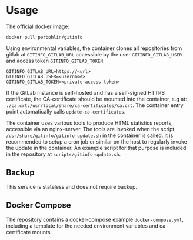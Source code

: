 Usage
=====

The official docker image:

```console
docker pull perbohlin/gitinfo
```

Using environmental variables, the container clones all repositories from gitlab
at `GITINFO_GITLAB_URL` accessible by the user `GITINFO_GITLAB_USER` and access
token `GITINFO_GITLAB_TOKEN`.

```properties
GITINFO_GITLAB_URL=https://<url>
GITINFO_GITLAB_USER=<username>
GITINFO_GITLAB_TOKEN=<private-access-token>
```

If the GitLab instance is self-hosted and has a self-signed HTTPS certificate,
the CA-certificate should be mounted into the container, e.g at:
`./ca.crt:/usr/local/share/ca-certificates/ca.crt`.
The container entry point automatically calls `update-ca-certificates`.

The container uses various tools to produce HTML statistics reports, accessible
via an nginx-server. The tools are invoked when the script
`/usr/share/gitinfo/gitinfo-update.sh` in the container is called. It is recommended
to setup a cron job or similar on the host to regularly invoke the update in
the container. An example script for that purpose is included in the repository
at `scripts/gitinfo-update.sh`.

Backup
------

This service is stateless and does not require backup.

Docker Compose
--------------

The repository contains a docker-compose example `docker-compose.yml`,
including a template for the needed environment variables and ca-certificate mounts.
